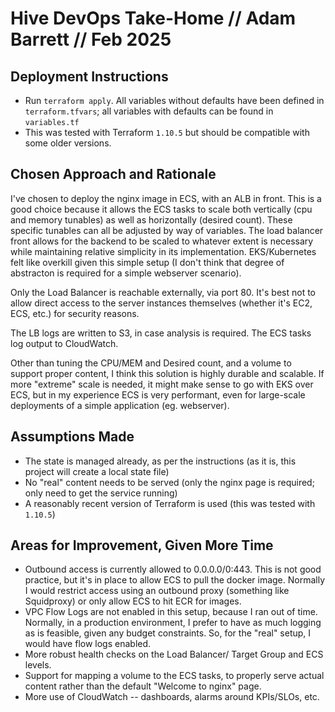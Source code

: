 # Hive DevOps Take-Home // Adam Barrett // Feb 2025

## Deployment Instructions
- Run `terraform apply`. All variables without defaults have been defined in `terraform.tfvars`; all variables with defaults can be found in `variables.tf`
- This was tested with Terraform `1.10.5` but should be compatible with some older versions.

## Chosen Approach and Rationale
I've chosen to deploy the nginx image in ECS, with an ALB in front. This is a good choice because it allows the ECS tasks to scale both vertically (cpu and memory tunables) as well as horizontally (desired count). These specific tunables can all be adjusted by way of variables.  The load balancer front allows for the backend to be scaled to whatever extent is necessary while maintaining relative simplicity in its implementation.  EKS/Kubernetes felt like overkill given this simple setup (I don't think that degree of abstracton is required for a simple webserver scenario). 

Only the Load Balancer is reachable externally, via port 80. It's best not to allow direct access to the server instances themselves (whether it's EC2, ECS, etc.) for security reasons.

The LB logs are written to S3, in case analysis is required. The ECS tasks log output to CloudWatch.

Other than tuning the CPU/MEM and Desired count, and a volume to support proper content, I think this solution is highly durable and scalable.  If more "extreme" scale is needed, it might make sense to go with EKS over ECS, but in my experience ECS is very performant, even for large-scale deployments of a simple application (eg. webserver).


## Assumptions Made
- The state is managed already, as per the instructions (as it is, this project will create a local state file)
- No "real" content needs to be served (only the nginx page is required; only need to get the service running)
- A reasonably recent version of Terraform is used (this was tested with `1.10.5`)

## Areas for Improvement, Given More Time
- Outbound access is currently allowed to 0.0.0.0/0:443. This is not good practice, but it's in place to allow ECS to pull the docker image. Normally I would restrict access using an outbound proxy (something like Squidproxy) or only allow ECS to hit ECR for images.
- VPC Flow Logs are not enabled in this setup, because I ran out of time. Normally, in a production environment, I prefer to have as much logging as is feasible, given any budget constraints. So, for the "real" setup, I would have flow logs enabled.
- More robust health checks on the Load Balancer/ Target Group and ECS levels.
- Support for mapping a volume to the ECS tasks, to properly serve actual content rather than the default "Welcome to nginx" page.
- More use of CloudWatch -- dashboards, alarms around KPIs/SLOs, etc.
